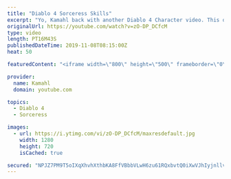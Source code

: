 ```yaml
---
title: "Diablo 4 Sorceress Skills"
excerpt: "Yo, Kamahl back with another Diablo 4 Character video. This one we are goin to be discussing the sorceress and her skills. At least as far as we can see thus far ..."
originalUrl: https://youtube.com/watch?v=zO-DP_DCfcM
type: video
length: PT16M43S
publishedDateTime: 2019-11-08T08:15:00Z
heat: 50

featuredContent: "<iframe width=\"800\" height=\"500\" frameborder=\"0\" src=\"https://www.youtube.com/embed/zO-DP_DCfcM\" allow=\"accelerometer; autoplay; encrypted-media; gyroscope; picture-in-picture\" allowfullscreen></iframe>"

provider:
  name: Kamahl
  domain: youtube.com

topics:
  - Diablo 4
  - Sorceress

images:
  - url: https://i.ytimg.com/vi/zO-DP_DCfcM/maxresdefault.jpg
    width: 1280
    height: 720
    isCached: true

secured: "NPJZ7PM9T5oIXqXhvhXthbKA8FfVBbbVLwH6zu61RQxbvtQ0iXwVJhIyjnllvl3EDY4BRHn1+NxtBeZJxjCR0BkCOcpuKEUugTtXn4Jt9Ua2w9wcYyJRncUPSbDiKcd9/58+CJeYZKjU0L0bmdnJhpEHPH3GdOx5gxNFCacahi/m7ucVI9uwwYX/3B3CN9KimvSeDU9XPQREqT/0EXe+5nFrGpLOPuR2OYz2QA1ns3C3GD6S7Jk6qMJAuwwYN/mTT6zQPjY1r/SofmgNRKBuYz/maLqAOaoAhUk2XH7zWUhmwCNsoEaUh8yhxzjKf6yY9dCX/tNYWufJXOxmP1M76gqW0A0mSLgOzXDN0HJhLP9jvJM6ELjW9klxWhUa7nXx2nkAl4otytNkvAgmXSWDT7glboBDtbDZiNAglsZkP3s=;cq+gszGyUXv7YXJKyTrTSw=="
---
```


